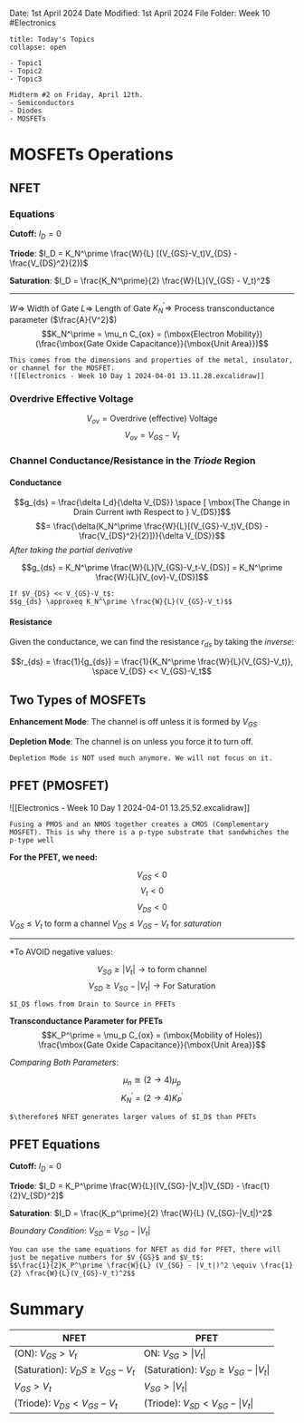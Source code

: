 Date: 1st April 2024
Date Modified: 1st April 2024
File Folder: Week 10
#Electronics

```ad-abstract
title: Today's Topics
collapse: open

- Topic1
- Topic2
- Topic3

```

```ad-important
Midterm #2 on Friday, April 12th.
- Semiconductors
- Diodes
- MOSFETs
```

# MOSFETs Operations

## NFET

### Equations

**Cutoff:** $I_D = 0$

**Triode**: $I_D = K_N^\prime \frac{W}{L} [(V_{GS}-V_t)V_{DS} - \frac{V_{DS}^2}{2})$

**Saturation**: $I_D = \frac{K_N^\prime}{2} \frac{W}{L}(V_{GS} - V_t)^2$

---
$W \Rightarrow$ Width of Gate
$L \Rightarrow$ Length of Gate
$K_N^\prime \Rightarrow$ Process transconductance parameter ($\frac{A}{V^2}$)
$$K_N^\prime = \mu_n C_{ox} = (\mbox{Electron Mobility})(\frac{\mbox{Gate Oxide Capacitance}}{\mbox{Unit Area}})$$
```ad-note
This comes from the dimensions and properties of the metal, insulator, or channel for the MOSFET.
![[Electronics - Week 10 Day 1 2024-04-01 13.11.28.excalidraw]]
```

### Overdrive Effective Voltage

$$V_{ov}= \mbox{Overdrive (effective) Voltage}$$
$$V_{ov}=V_{GS}-V_t$$

### Channel Conductance/Resistance in the ***Triode*** Region

#### Conductance

$$g_{ds} = \frac{\delta I_d}{\delta V_{DS}} \space [ \mbox{The Change in Drain Current iwth Respect to } V_{DS}]$$
$$= \frac{\delta(K_N^\prime \frac{W}{L}[(V_{GS}-V_t)V_{DS} - \frac{V_{DS}^2}{2}])}{\delta V_{DS}}$$
*After taking the partial derivative*

$$g_{ds} = K_N^\prime \frac{W}{L}[V_{GS}-V_t-V_{DS}] = K_N^\prime \frac{W}{L}[V_{ov}-V_{DS}]$$

```ad-note
If $V_{DS} << V_{GS}-V_t$:
$$g_{ds} \approxeq K_N^\prime \frac{W}{L}(V_{GS}-V_t)$$
```

#### Resistance

Given the conductance, we can find the resistance $r_{ds}$ by taking the *inverse*:

$$r_{ds} = \frac{1}{g_{ds}} = \frac{1}{K_N^\prime \frac{W}{L}(V_{GS}-V_t)}, \space V_{DS} << V_{GS}-V_t$$
## Two Types of MOSFETs

**Enhancement Mode**: The channel is off unless it is formed by $V_{GS}$

**Depletion Mode**: The channel is on unless you force it to turn off.

```ad-warning
Depletion Mode is NOT used much anymore. We will not focus on it.
```

## PFET (PMOSFET)

![[Electronics - Week 10 Day 1 2024-04-01 13.25.52.excalidraw]]

```ad-note
Fusing a PMOS and an NMOS together creates a CMOS (Complementary MOSFET). This is why there is a p-type substrate that sandwhiches the p-type well
```

**For the PFET, we need:**

$$V_{GS} < 0$$
$$V_t < 0$$
$$V_{DS} < 0$$
$V_{GS} \le V_t$ to form a channel
$V_{DS} \le V_{GS}-V_t$ for *saturation*

---
*To AVOID negative values:

$$V_{SG} \ge |V_t| \rightarrow \mbox{to form channel}$$
$$V_{SD} \ge V_{SG} - |V_t| \rightarrow \mbox{For Saturation}$$
```ad-note
$I_D$ flows from Drain to Source in PFETs
```
**Transconductance Parameter for PFETs**
$$K_P^\prime = \mu_p C_{ox} = (\mbox{Mobility of Holes}) \frac{\mbox{Gate Oxide Capacitance}}{\mbox{Unit Area}}$$

*Comparing Both Parameters*:

$$\mu_n \approxeq (2 \to 4) \mu_p$$
$$K_N^\prime = (2 \rightarrow 4)K_P^\prime$$
```ad-important
$\therefore$ NFET generates larger values of $I_D$ than PFETs
```

## PFET Equations

**Cutoff:** $I_D = 0$

**Triode**: $I_D = K_P^\prime \frac{W}{L}[(V_{SG}-|V_t|)V_{SD} - \frac{1}{2}V_{SD}^2]$

**Saturation**: $I_D = \frac{K_p^\prime}{2} \frac{W}{L} (V_{SG}-|V_t|)^2$

*Boundary Condition*: $V_{SD} = V_{SG} - |V_t|$

```ad-note
You can use the same equations for NFET as did for PFET, there will just be negative numbers for $V_{GS}$ and $V_t$:
$$\frac{1}{2}K_P^\prime \frac{W}{L} (V_{SG} - |V_t|)^2 \equiv \frac{1}{2} \frac{W}{L}(V_{GS}-V_t)^2$$
```

# Summary

| NFET                                 | PFET                                        |
| ------------------------------------ | ------------------------------------------- |
| (ON): $V_{GS} > V_t$                 | ON: $V_{SG} > \|V_t\|$                      |
| (Saturation): $V_DS \ge V_{GS} -V_t$ | (Saturation): $V_{SD} \ge V_{SG} - \|V_t\|$ |
| $V_{GS} > V_t$                       | $V_{SG} > \|V_t\|$                          |
| (Triode): $V_{DS} < V_{GS} - V_t$    | (Triode): $V_{SD} < V_{SG} - \|V_t\|$       |



